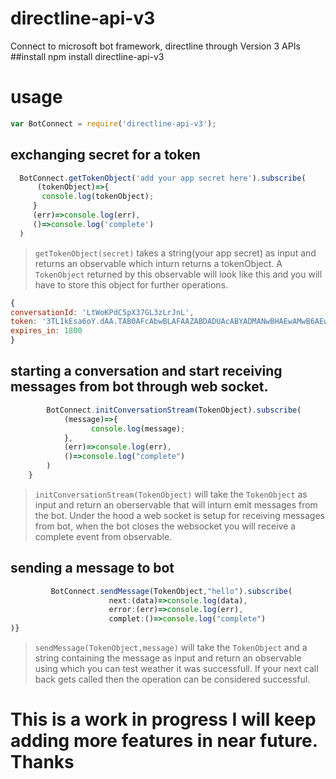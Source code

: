 # directline-api-v3
Connect to microsoft bot framework, directline through Version 3 APIs
##install
npm install directline-api-v3
# usage
```javascript
var BotConnect = require('directline-api-v3');
```
## exchanging secret for a token
```javascript
  BotConnect.getTokenObject('add your app secret here').subscribe(
      (tokenObject)=>{
       console.log(tokenObject);
     }
     (err)=>console.log(err),
     ()=>console.log('complete')
  )
  ```
  >`getTokenObject(secret)` takes a string(your app secret) as input and returns an observable which inturn returns a tokenObject.
  A `TokenObject` returned by this observable will look like this and you will have to store this object for further operations.
  
  ```javascript
{ 
  conversationId: 'LtWoKPdC5pX37GL3zLrJnL',
  token: '3TL1kEsa6oY.dAA.TAB0AFcAbwBLAFAAZABDADUAcABYADMANwBHAEwAMwB6AEwAcgBKAG4ATAA.c93vfLV60gE.B8BJw8P6s60.O-8VJVii9WRlu0XrviYzwFES1ZG9ZhGld2QVa7OHSVo',
  expires_in: 1800 
  }
  ```
## starting a conversation and start receiving messages from bot through web socket.
```javascript
        BotConnect.initConversationStream(TokenObject).subscribe(
            (message)=>{
                  console.log(message);
            },
            (err)=>console.log(err),
            ()=>console.log("complete")
        )
    }
```
> `initConversationStream(TokenObject)` will take the `TokenObject` as input and return an oberservable that will inturn emit messages from the bot. Under the hood a web socket is setup for receiving messages from bot, when the bot closes the websocket you will receive a complete event from observable.
## sending a message to bot
```javascript
         BotConnect.sendMessage(TokenObject,"hello").subscribe(
                      next:(data)=>console.log(data),
                      error:(err)=>console.log(err),
                      complet:()=>console.log("complete")
)}
```
> `sendMessage(TokenObject,message)` will take the `TokenObject` and a string containing the message as input and return an observable using which you can test weather it was successfull. If your next call back gets called then the operation can be considered successful.
# This is a work in progress I will keep adding more features in near future. Thanks
